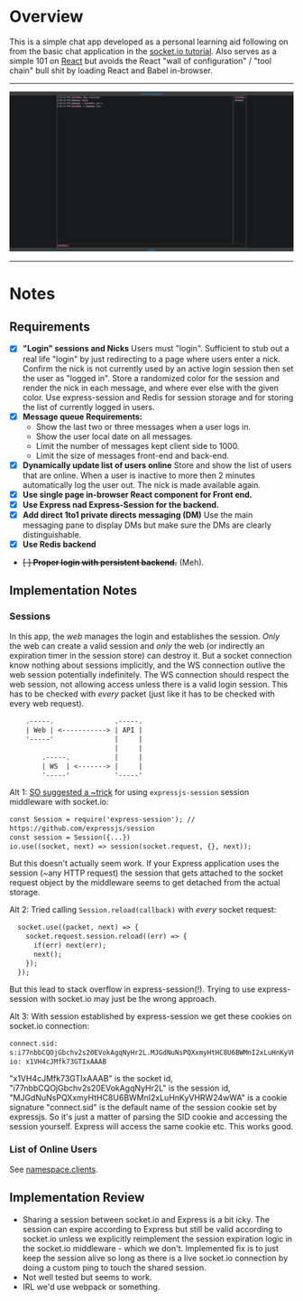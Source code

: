 # Overview
This is a simple chat app developed as a personal learning aid following on from the basic chat application in the [socket.io tutorial](https://socket.io/get-started/chat/). Also serves as a simple 101 on [React](https://reactjs.org/) but avoids the React "wall of configuration" / "tool chain" bull shit by loading React and Babel in-browser.

---

<img src="screenshot.png" />

---

# Notes

## Requirements

  - [x] **"Login" sessions and Nicks** Users must "login". Sufficient to stub out a real life "login" by just redirecting to a page where users enter a nick. Confirm the nick is not currently used by an active login session then set the user as "logged in". Store a randomized color for the session and render the nick in each message, and where ever else with the given color. Use express-session and Redis for session storage and for storing the list of currently logged in users.
  - [x] **Message queue Requirements:**
    - Show the last two or three messages when a user logs in.
    - Show the user local date on all messages.
    - Limit the number of messages kept client side to 1000.
    - Limit the size of messages front-end and back-end.
  - [x] **Dynamically update list of users online** Store and show the list of users that are online. When a user is inactive to more then 2 minutes automatically log the user out. The nick is made available again.
  - [x] **Use single page in-browser React component for Front end.**
  - [x] **Use Express nad Express-Session for the backend.**
  - [x] **Add direct 1to1 private directs messaging (DM)** Use the main messaging pane to display DMs but make sure the DMs are clearly distinguishable.
  - [x] **Use Redis backend**
  - ~~[ ] **Proper login with persistent backend.**~~ (Meh).

## Implementation Notes

### Sessions
In this app, the *web* manages the login and establishes the session. *Only* the web can create a valid session and *only* the web (or indirectly an expiration timer in the session store) can destroy it. But a socket connection know nothing about sessions implicitly, and the WS connection outlive the web session potentially indefinitely. The WS connection should respect the web session, not allowing access unless there is a valid login session. This has to be checked with *every* packet (just like it has to be checked with every web request).

        .-----.               .-----.
        | Web | <-----------> | API |
        '-----'               |     |
                              |     |
            .-----.           |     |
            | WS  | <-------> |     |
            '-----'           '-----'

Alt 1: [SO suggested a ~trick][so1] for using `expressjs-session` session middleware with socket.io:

    const Session = require('express-session'); // https://github.com/expressjs/session
    const session = Session({...})
    io.use((socket, next) => session(socket.request, {}, next));

But this doesn't actually seem work. If your Express application uses the session (~any HTTP request) the session that gets attached to the socket request object by the middleware seems to get detached from the actual storage.

Alt 2: Tried calling `Session.reload(callback)` with *every* socket request:

      socket.use((packet, next) => {
        socket.request.session.reload((err) => {
          if(err) next(err);
          next();
        });
      });

But this lead to stack overflow in express-session(!). Trying to use express-session with socket.io may just be the wrong approach.

Alt 3: With session established by express-session we get these cookies on socket.io connection:

    connect.sid: s:i77nbbCQOjGbchv2s20EVokAgqNyHr2L.MJGdNuNsPQXxmyHtHC8U6BWMnI2xLuHnKyVHRW24wWA
    io: x1VH4cJMfk73GTIxAAAB

"x1VH4cJMfk73GTIxAAAB" is the socket id, "i77nbbCQOjGbchv2s20EVokAgqNyHr2L" is the session id, "MJGdNuNsPQXxmyHtHC8U6BWMnI2xLuHnKyVHRW24wWA" is a cookie signature "connect.sid" is the default name of the session cookie set by expressjs. So it's just a matter of parsing the SID cookie and accessing the session yourself. Express will access the same cookie etc. This works good.

### List of Online Users
See [namespace.clients](https://github.com/socketio/socket.io/blob/master/docs/API.md#namespaceclientscallback).


## Implementation Review

  - Sharing a session between socket.io and Express is a bit icky. The session can expire according to Express but still be valid according to socket.io unless we explicitly reimplement the session expiration logic in the socket.io middleware - which we don't. Implemented fix is to just keep the session alive so long as there is a live socket.io connection by doing a custom ping to touch the shared session.
  - Not well tested but seems to work.
  - IRL we'd use webpack or something.

[socket.io]: https://github.com/socketio/socket.io/blob/master/docs/README.md
[so1]: https://stackoverflow.com/questions/25532692/how-to-share-sessions-with-socket-io-1-x-and-express-4-x?noredirect=1&lq=1
[generateId]: https://stackoverflow.com/questions/7702461/socket-io-custom-client-id
